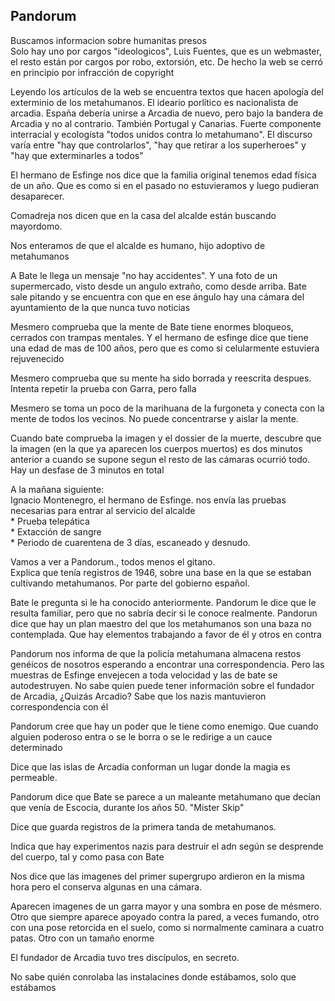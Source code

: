 ## **Pandorum**

Buscamos informacion  sobre humanitas presos  
Solo hay uno por cargos "ideologicos", Luis Fuentes, que es un webmaster, el resto están por cargos por robo, extorsión, etc. De hecho la web se cerró en principio por infracción de copyright

Leyendo los artículos de la web se encuentra textos que hacen apología del exterminio de los metahumanos. El ideario porlítico es nacionalista de arcadia. España debería unirse a Arcadia de nuevo, pero bajo la bandera de Arcadia y no al contrario. También Portugal y Canarias. Fuerte componente interracial y ecologísta "todos unidos contra lo metahumano". El discurso varía entre "hay que controlarlos", "hay que retirar a los superheroes" y "hay que exterminarles a todos"

El hermano de Esfinge nos dice que la familia original tenemos edad física de un año. Que es como si en el pasado no estuvieramos y luego pudieran desaparecer.

Comadreja nos dicen que en la casa del alcalde están buscando mayordomo. 

Nos enteramos de que el alcalde es humano, hijo adoptivo de metahumanos

A Bate le llega un mensaje "no hay accidentes". Y una foto de un supermercado, visto desde un angulo extraño, como desde arriba. Bate sale pitando y se encuentra con que en ese ángulo hay una cámara del ayuntamiento de la que nunca tuvo noticias

Mesmero comprueba que la mente de Bate tiene enormes bloqueos, cerrados con trampas mentales. Y el hermano de esfinge dice que tiene una edad de mas de 100 años, pero que es como si celularmente estuviera rejuvenecido

Mesmero comprueba que su mente ha sido borrada y reescrita despues. Intenta repetir la prueba con Garra, pero falla

Mesmero se toma un poco de la marihuana de la furgoneta y conecta con la mente de todos los vecinos. No puede concentrarse y aislar la mente. 

Cuando bate comprueba la imagen y el dossier de la muerte, descubre que la imagen (en la que ya aparecen los cuerpos muertos) es dos minutos anterior a cuando se supone segun el resto de las cámaras ocurrió todo. Hay un desfase de 3 minutos en total

A la mañana siguiente:  
Ignacio Montenegro, el hermano de Esfinge. nos envía las pruebas necesarias para entrar al servicio del alcalde  
  \* Prueba telepática  
  \* Extacción de sangre  
  \* Periodo de cuarentena de 3 días, escaneado y desnudo.

Vamos a ver a Pandorum., todos menos el gitano.  
Explica que tenía registros de 1946, sobre una base en la que se estaban cultivando metahumanos. Por parte del gobierno español. 

Bate le pregunta si le ha conocido anteriormente. Pandorum le dice que le resulta familiar, pero que no sabría decir si le conoce realmente. Pandorun dice que hay un plan maestro del que los metahumanos son una baza no contemplada. Que hay elementos trabajando a favor de él y otros en contra

Pandorum nos informa de que la policía metahumana almacena restos genéicos de nosotros esperando a encontrar una correspondencia. Pero las muestras de Esfinge envejecen a toda velocidad y las de bate se autodestruyen.  No sabe quien puede tener información sobre el fundador de Arcadia, ¿Quizás Arcadio? Sabe que los nazis mantuvieron correspondencia con él

Pandorum cree que hay un poder que le tiene como enemigo. Que cuando alguien poderoso entra o se le borra o se le redirige a un cauce determinado

Dice que las islas de Arcadia conforman un lugar donde la magia es permeable.

Pandorum dice que Bate se parece a un maleante metahumano que decían que venía de Escocia, durante los años 50\. "Mister Skip"

Dice que guarda registros de la primera tanda de metahumanos. 

Indica que hay experimentos nazis para destruir el adn según se desprende del cuerpo, tal y como pasa con Bate

Nos dice que las imagenes del primer supergrupo ardieron en la misma hora pero el conserva algunas en una cámara.

Aparecen imagenes de un garra mayor y una sombra en pose de mésmero. Otro que siempre aparece apoyado contra la pared, a veces fumando, otro con una pose retorcida en el suelo, como si normalmente caminara a cuatro patas. Otro con un tamaño enorme

El fundador de Arcadia tuvo tres discípulos, en secreto. 

No sabe quién conrolaba las instalacines donde estábamos, solo que estábamos